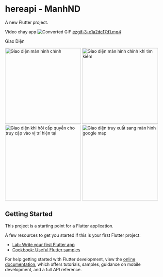 # hereapi - ManhND

A new Flutter project.

Video chạy app
![Converted GIF](https://ezgif.com/video-to-gif/ezgif-3-c1a2dc17d1.gif)
[ezgif-3-c1a2dc17d1.mp4](https://ezgif.com/video-to-gif/ezgif-3-c1a2dc17d1.mp4)


Giao Diện



<img src="https://github.com/user-attachments/assets/9f3923f9-bc59-4fc2-a000-ea024bf9830a" width="250" alt="Giao diện màn hình chính" />

<img src="https://github.com/user-attachments/assets/d0720828-5553-40e3-aefd-f9483cce5711" width="250" alt="Giao diện màn hình chính khi tìm kiếm" />

<img src="https://github.com/user-attachments/assets/2cab1a1d-e55e-44ef-b8af-76216687a403" width="250" alt="Giao diện khi hỏi cấp quyền cho truy cập vào vị trí hiện tại" />

<img src="https://github.com/user-attachments/assets/b53e12cb-6d09-4195-aedf-73833e0f4dbe" width="250" alt="Giao diện truy xuất sang màn hình google map" />




## Getting Started

This project is a starting point for a Flutter application.

A few resources to get you started if this is your first Flutter project:

- [Lab: Write your first Flutter app](https://docs.flutter.dev/get-started/codelab)
- [Cookbook: Useful Flutter samples](https://docs.flutter.dev/cookbook)

For help getting started with Flutter development, view the
[online documentation](https://docs.flutter.dev/), which offers tutorials,
samples, guidance on mobile development, and a full API reference.
